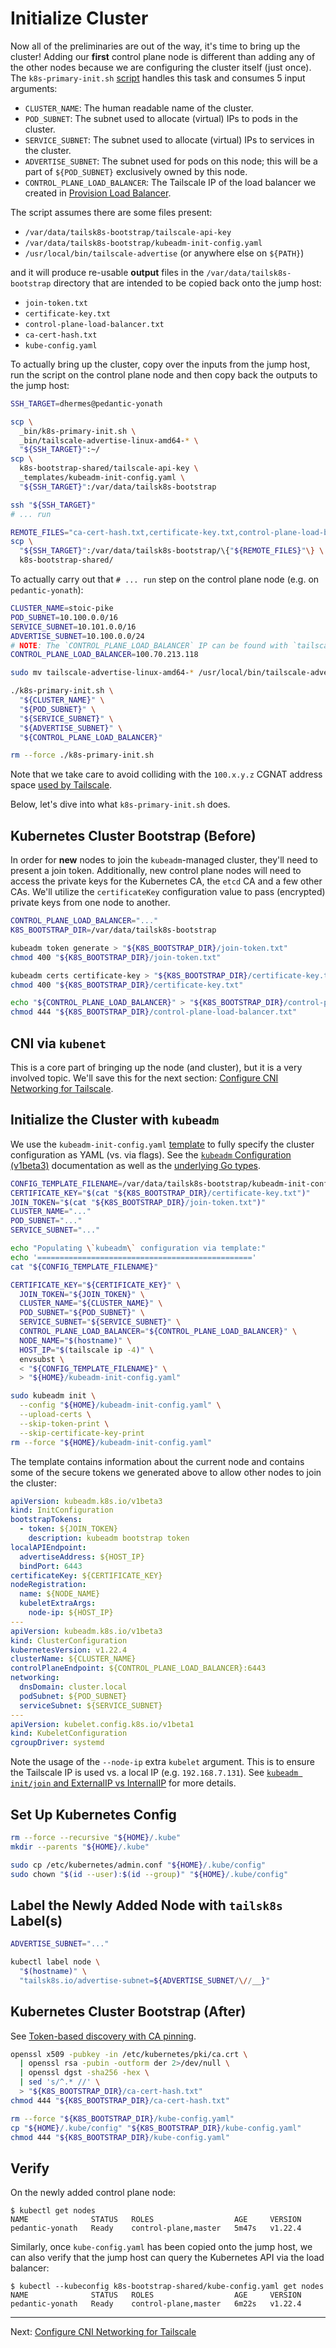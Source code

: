 # Initialize Cluster

Now all of the preliminaries are out of the way, it's time to bring up the
cluster! Adding our **first** control plane node is different than adding
any of the other nodes because we are configuring the cluster itself
(just once). The `k8s-primary-init.sh` [script][2] handles this task and
consumes 5 input arguments:

- `CLUSTER_NAME`: The human readable name of the cluster.
- `POD_SUBNET`: The subnet used to allocate (virtual) IPs to pods in
  the cluster.
- `SERVICE_SUBNET`: The subnet used to allocate (virtual) IPs to services in
  the cluster.
- `ADVERTISE_SUBNET`: The subnet used for pods on this node; this will be
  a part of `${POD_SUBNET}` exclusively owned by this node.
- `CONTROL_PLANE_LOAD_BALANCER`: The Tailscale IP of the load balancer we
  created in [Provision Load Balancer][3].

The script assumes there are some files present:

- `/var/data/tailsk8s-bootstrap/tailscale-api-key`
- `/var/data/tailsk8s-bootstrap/kubeadm-init-config.yaml`
- `/usr/local/bin/tailscale-advertise` (or anywhere else on `${PATH}`)

and it will produce re-usable **output** files in the
`/var/data/tailsk8s-bootstrap` directory that are intended to be copied back
onto the jump host:

- `join-token.txt`
- `certificate-key.txt`
- `control-plane-load-balancer.txt`
- `ca-cert-hash.txt`
- `kube-config.yaml`

To actually bring up the cluster, copy over the inputs from the jump host,
run the script on the control plane node and then copy back the outputs to
the jump host:

```bash
SSH_TARGET=dhermes@pedantic-yonath

scp \
  _bin/k8s-primary-init.sh \
  _bin/tailscale-advertise-linux-amd64-* \
  "${SSH_TARGET}":~/
scp \
  k8s-bootstrap-shared/tailscale-api-key \
  _templates/kubeadm-init-config.yaml \
  "${SSH_TARGET}":/var/data/tailsk8s-bootstrap

ssh "${SSH_TARGET}"
# ... run

REMOTE_FILES="ca-cert-hash.txt,certificate-key.txt,control-plane-load-balancer.txt,join-token.txt,kube-config.yaml"
scp \
  "${SSH_TARGET}":/var/data/tailsk8s-bootstrap/\{"${REMOTE_FILES}"\} \
  k8s-bootstrap-shared/
```

To actually carry out that `# ... run` step on the control plane node
(e.g. on `pedantic-yonath`):

```bash
CLUSTER_NAME=stoic-pike
POD_SUBNET=10.100.0.0/16
SERVICE_SUBNET=10.101.0.0/16
ADVERTISE_SUBNET=10.100.0.0/24
# NOTE: The `CONTROL_PLANE_LOAD_BALANCER` IP can be found with `tailscale status`
CONTROL_PLANE_LOAD_BALANCER=100.70.213.118

sudo mv tailscale-advertise-linux-amd64-* /usr/local/bin/tailscale-advertise

./k8s-primary-init.sh \
  "${CLUSTER_NAME}" \
  "${POD_SUBNET}" \
  "${SERVICE_SUBNET}" \
  "${ADVERTISE_SUBNET}" \
  "${CONTROL_PLANE_LOAD_BALANCER}"

rm --force ./k8s-primary-init.sh
```

Note that we take care to avoid colliding with the `100.x.y.z` CGNAT
address space [used by Tailscale][8].

Below, let's dive into what `k8s-primary-init.sh` does.

## Kubernetes Cluster Bootstrap (Before)

In order for **new** nodes to join the `kubeadm`-managed cluster, they'll
need to present a join token. Additionally, new control plane nodes will need
to access the private keys for the Kubernetes CA, the `etcd` CA and a few
other CAs. We'll utilize the `certificateKey` configuration value to pass
(encrypted) private keys from one node to another.

```bash
CONTROL_PLANE_LOAD_BALANCER="..."
K8S_BOOTSTRAP_DIR=/var/data/tailsk8s-bootstrap

kubeadm token generate > "${K8S_BOOTSTRAP_DIR}/join-token.txt"
chmod 400 "${K8S_BOOTSTRAP_DIR}/join-token.txt"

kubeadm certs certificate-key > "${K8S_BOOTSTRAP_DIR}/certificate-key.txt"
chmod 400 "${K8S_BOOTSTRAP_DIR}/certificate-key.txt"

echo "${CONTROL_PLANE_LOAD_BALANCER}" > "${K8S_BOOTSTRAP_DIR}/control-plane-load-balancer.txt"
chmod 444 "${K8S_BOOTSTRAP_DIR}/control-plane-load-balancer.txt"
```

## CNI via `kubenet`

This is a core part of bringing up the node (and cluster), but it is a very
involved topic. We'll save this for the next section:
[Configure CNI Networking for Tailscale][1].

## Initialize the Cluster with `kubeadm`

We use the `kubeadm-init-config.yaml` [template][4] to fully specify the
cluster configuration as YAML (vs. via flags). See the
[`kubeadm` Configuration (v1beta3)][6] documentation as well as the
[underlying Go types][5].

```bash
CONFIG_TEMPLATE_FILENAME=/var/data/tailsk8s-bootstrap/kubeadm-init-config.yaml
CERTIFICATE_KEY="$(cat "${K8S_BOOTSTRAP_DIR}/certificate-key.txt")"
JOIN_TOKEN="$(cat "${K8S_BOOTSTRAP_DIR}/join-token.txt")"
CLUSTER_NAME="..."
POD_SUBNET="..."
SERVICE_SUBNET="..."

echo "Populating \`kubeadm\` configuration via template:"
echo '================================================'
cat "${CONFIG_TEMPLATE_FILENAME}"

CERTIFICATE_KEY="${CERTIFICATE_KEY}" \
  JOIN_TOKEN="${JOIN_TOKEN}" \
  CLUSTER_NAME="${CLUSTER_NAME}" \
  POD_SUBNET="${POD_SUBNET}" \
  SERVICE_SUBNET="${SERVICE_SUBNET}" \
  CONTROL_PLANE_LOAD_BALANCER="${CONTROL_PLANE_LOAD_BALANCER}" \
  NODE_NAME="$(hostname)" \
  HOST_IP="$(tailscale ip -4)" \
  envsubst \
  < "${CONFIG_TEMPLATE_FILENAME}" \
  > "${HOME}/kubeadm-init-config.yaml"

sudo kubeadm init \
  --config "${HOME}/kubeadm-init-config.yaml" \
  --upload-certs \
  --skip-token-print \
  --skip-certificate-key-print
rm --force "${HOME}/kubeadm-init-config.yaml"
```

The template contains information about the current node and contains some
of the secure tokens we generated above to allow other nodes to join the
cluster:

```yaml
apiVersion: kubeadm.k8s.io/v1beta3
kind: InitConfiguration
bootstrapTokens:
  - token: ${JOIN_TOKEN}
    description: kubeadm bootstrap token
localAPIEndpoint:
  advertiseAddress: ${HOST_IP}
  bindPort: 6443
certificateKey: ${CERTIFICATE_KEY}
nodeRegistration:
  name: ${NODE_NAME}
  kubeletExtraArgs:
    node-ip: ${HOST_IP}
---
apiVersion: kubeadm.k8s.io/v1beta3
kind: ClusterConfiguration
kubernetesVersion: v1.22.4
clusterName: ${CLUSTER_NAME}
controlPlaneEndpoint: ${CONTROL_PLANE_LOAD_BALANCER}:6443
networking:
  dnsDomain: cluster.local
  podSubnet: ${POD_SUBNET}
  serviceSubnet: ${SERVICE_SUBNET}
---
apiVersion: kubelet.config.k8s.io/v1beta1
kind: KubeletConfiguration
cgroupDriver: systemd
```

Note the usage of the `--node-ip` extra `kubelet` argument. This is to ensure
the Tailscale IP is used vs. a local IP (e.g. `192.168.7.131`). See
[`kubeadm init/join` and ExternalIP vs InternalIP][9] for more details.

## Set Up Kubernetes Config

```bash
rm --force --recursive "${HOME}/.kube"
mkdir --parents "${HOME}/.kube"

sudo cp /etc/kubernetes/admin.conf "${HOME}/.kube/config"
sudo chown "$(id --user):$(id --group)" "${HOME}/.kube/config"
```

## Label the Newly Added Node with `tailsk8s` Label(s)

```bash
ADVERTISE_SUBNET="..."

kubectl label node \
  "$(hostname)" \
  "tailsk8s.io/advertise-subnet=${ADVERTISE_SUBNET/\//__}"
```

## Kubernetes Cluster Bootstrap (After)

See [Token-based discovery with CA pinning][7].

```bash
openssl x509 -pubkey -in /etc/kubernetes/pki/ca.crt \
  | openssl rsa -pubin -outform der 2>/dev/null \
  | openssl dgst -sha256 -hex \
  | sed 's/^.* //' \
  > "${K8S_BOOTSTRAP_DIR}/ca-cert-hash.txt"
chmod 444 "${K8S_BOOTSTRAP_DIR}/ca-cert-hash.txt"

rm --force "${K8S_BOOTSTRAP_DIR}/kube-config.yaml"
cp "${HOME}/.kube/config" "${K8S_BOOTSTRAP_DIR}/kube-config.yaml"
chmod 444 "${K8S_BOOTSTRAP_DIR}/kube-config.yaml"
```

## Verify

On the newly added control plane node:

```
$ kubectl get nodes
NAME              STATUS   ROLES                  AGE     VERSION
pedantic-yonath   Ready    control-plane,master   5m47s   v1.22.4
```

Similarly, once `kube-config.yaml` has been copied onto the jump host, we
can also verify that the jump host can query the Kubernetes API via the
load balancer:

```
$ kubectl --kubeconfig k8s-bootstrap-shared/kube-config.yaml get nodes
NAME              STATUS   ROLES                  AGE     VERSION
pedantic-yonath   Ready    control-plane,master   6m22s   v1.22.4
```

---

Next: [Configure CNI Networking for Tailscale][1]

[1]: 09-tailscale-cni.md
[2]: _bin/k8s-primary-init.sh
[3]: 07-provision-load-balancer.md
[4]: _templates/kubeadm-init-config.yaml
[5]: https://github.com/kubernetes/kubernetes/blob/v1.22.4/cmd/kubeadm/app/apis/kubeadm/types.go
[6]: https://kubernetes.io/docs/reference/config-api/kubeadm-config.v1beta3/
[7]: https://kubernetes.io/docs/reference/setup-tools/kubeadm/kubeadm-join/#token-based-discovery-with-ca-pinning
[8]: https://tailscale.com/kb/1015/100.x-addresses/
[9]: https://medium.com/@aleverycity/kubeadm-init-join-and-externalip-vs-internalip-519519ddff89
